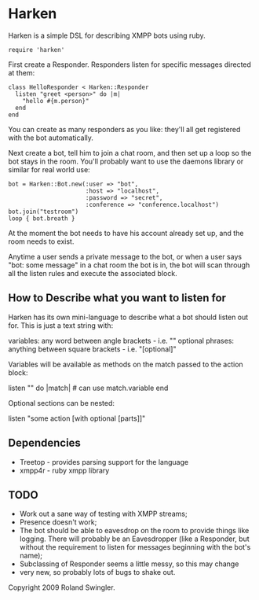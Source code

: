 Harken
======

Harken is a simple DSL for describing XMPP bots using ruby.

    require 'harken'

First create a Responder. Responders listen for specific messages directed at them:

    class HelloResponder < Harken::Responder
      listen "greet <person>" do |m|
        "hello #{m.person}"
      end
    end

You can create as many responders as you like: they'll all get registered with the bot
automatically.

Next create a bot, tell him to join a chat room, and then set up a loop so the bot
stays in the room. You'll probably want to use the daemons library or similar for real
world use:

    bot = Harken::Bot.new(:user => "bot", 
                          :host => "localhost",
                          :password => "secret", 
                          :conference => "conference.localhost")
    bot.join("testroom")
    loop { bot.breath }

At the moment the bot needs to have his account already set up, and the room needs to
exist.

Anytime a user sends a private message to the bot, or when a user says "bot: some message"
in a chat room the bot is in, the bot will scan through all the listen rules and execute
the associated block.

How to Describe what you want to listen for
-------------------------------------------

Harken has its own mini-language to describe what a bot should listen out for. 
This is just a text string with:

variables: any word between angle brackets - i.e. "<variable>"
optional phrases: anything between square brackets - i.e. "[optional]"

Variables will be available as methods on the match passed to the action block:

  listen "<variable>" do |match|
    # can use match.variable
  end

Optional sections can be nested:
  
  listen "some action [with optional [parts]]"
  
Dependencies
------------

* Treetop - provides parsing support for the language
* xmpp4r  - ruby xmpp library

TODO
----

* Work out a sane way of testing with XMPP streams;
* Presence doesn't work;
* The bot should be able to eavesdrop on the room to provide things like
  logging. There will probably be an Eavesdropper (like a Responder, but
  without the requirement to listen for messages beginning with the bot's
  name);
* Subclassing of Responder seems a little messy, so this may change
* very new, so probably lots of bugs to shake out.

Copyright 2009 Roland Swingler.